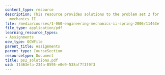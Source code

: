 ```yaml
---
content_type: resource
description: This resource provides solutions to the problem set 2 for engineering
  mechanics II.
file: /media/courses/1-060-engineering-mechanics-ii-spring-2006/11463efa234a8595e0e9538af7f3f0f3_ps2_solutions.pdf
file_type: application/pdf
learning_resource_types:
- Assignments
ocw_type: OCWFile
parent_title: Assignments
parent_type: CourseSection
resourcetype: Document
title: ps2_solutions.pdf
uid: 11463efa-234a-8595-e0e9-538af7f3f0f3
---
```

